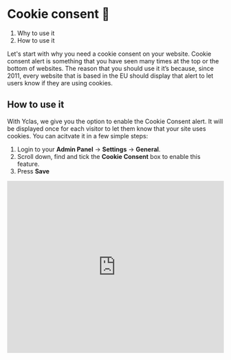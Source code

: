 # Cookie consent 🍪

1. Why to use it
2. How to use it

Let's start with why you need a cookie consent on your website.
Cookie consent alert is something that you have seen many times at the top or the bottom of websites. 
The reason that you should use it it’s because, since 2011, every website that is based in the EU should display that alert to let users know if they are using cookies.

## How to use it

With Yclas, we give you the option to enable the Cookie Consent alert. It will be displayed once for each visitor to let them know that your site uses cookies. 
You can acitvate it in a few simple steps:
1.  Login to your **Admin Panel** ->  **Settings**  ->  **General**.
2.  Scroll down, find and tick the  **Cookie Consent** box to enable this feature.
3.  Press  **Save**


<iframe width="100%" height="400px" src="https://www.youtube.com/embed/bpMZmogGdW8" title="Yclas video" frameborder="0" allow="accelerometer; autoplay; clipboard-write; encrypted-media; gyroscope; picture-in-picture" allowfullscreen></iframe>
 
